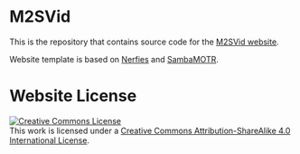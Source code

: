 # M2SVid

This is the repository that contains source code for the [M2SVid website](https://m2svid.github.io).

Website template is based on [Nerfies](https://github.com/nerfies/nerfies.github.io) and [SambaMOTR](https://github.com/sambamotr/sambamotr.github.io).

# Website License
<a rel="license" href="http://creativecommons.org/licenses/by-sa/4.0/"><img alt="Creative Commons License" style="border-width:0" src="https://i.creativecommons.org/l/by-sa/4.0/88x31.png" /></a><br />This work is licensed under a <a rel="license" href="http://creativecommons.org/licenses/by-sa/4.0/">Creative Commons Attribution-ShareAlike 4.0 International License</a>.



